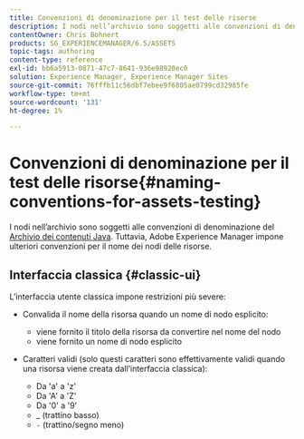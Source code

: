 ```yaml
---
title: Convenzioni di denominazione per il test delle risorse
description: I nodi nell’archivio sono soggetti alle convenzioni di denominazione dell’archivio dei contenuti Java. Tuttavia, Adobe Experience Manager impone ulteriori convenzioni per il nome dei nodi delle risorse.
contentOwner: Chris Bohnert
products: SG_EXPERIENCEMANAGER/6.5/ASSETS
topic-tags: authoring
content-type: reference
exl-id: bb6a5913-0871-47c7-8641-936e98920ec0
solution: Experience Manager, Experience Manager Sites
source-git-commit: 76fffb11c56dbf7ebee9f6805ae0799cd32985fe
workflow-type: tm+mt
source-wordcount: '131'
ht-degree: 1%

---
```


# Convenzioni di denominazione per il test delle risorse{#naming-conventions-for-assets-testing}

I nodi nell’archivio sono soggetti alle convenzioni di denominazione del [Archivio dei contenuti Java](/help/sites-developing/the-basics.md#java-content-repository). Tuttavia, Adobe Experience Manager impone ulteriori convenzioni per il nome dei nodi delle risorse.

## Interfaccia classica {#classic-ui}

L’interfaccia utente classica impone restrizioni più severe:

* Convalida il nome della risorsa quando un nome di nodo esplicito:

   * viene fornito il titolo della risorsa da convertire nel nome del nodo
   * viene fornito un nome di nodo esplicito

* Caratteri validi (solo questi caratteri sono effettivamente validi quando una risorsa viene creata dall’interfaccia classica):

   * Da &#39;a&#39; a &#39;z&#39;
   * Da &#39;A&#39; a &#39;Z&#39;
   * Da &#39;0&#39; a &#39;9&#39;
   * _ (trattino basso)
   * `-` (trattino/segno meno)
